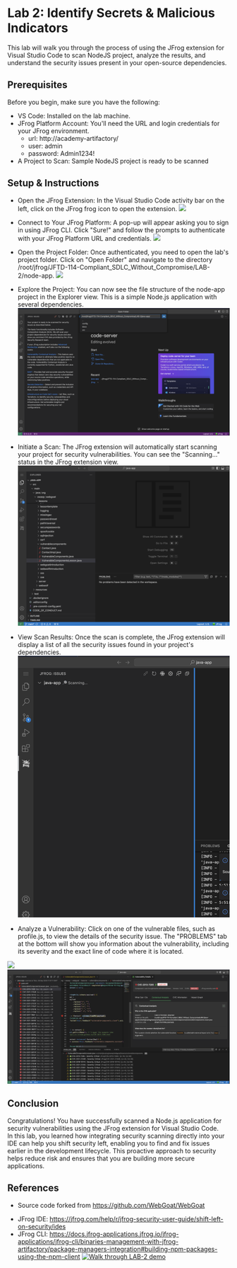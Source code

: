 # Lab 2: Identify Secrets & Malicious Indicators
This lab will walk you through the process of using the JFrog extension for Visual Studio Code to scan NodeJS project, analyze the results, and understand the security issues present in your open-source dependencies.

## Prerequisites
Before you begin, make sure you have the following:
- VS Code: Installed on the lab machine.
- JFrog Platform Account: You'll need the URL and login credentials for your JFrog environment.
    - url: http://academy-artifactory/
    - user: admin
    - password: Admin1234!
- A Project to Scan: Sample NodeJS project is ready to be scanned

## Setup & Instructions
- Open the JFrog Extension: In the Visual Studio Code activity bar on the left, click on the JFrog frog icon to open the extension.
<img src="./images/vscode-0.png" /> <br/>

- Connect to Your JFrog Platform: A pop-up will appear asking you to sign in using JFrog CLI. Click "Sure!" and follow the prompts to authenticate with your JFrog Platform URL and credentials.
<img src="./images/vscode-1.png" /> <br/>

- Open the Project Folder: Once authenticated, you need to open the lab's project folder. Click on "Open Folder" and navigate to the directory /root/jfrog/JFTD-114-Compliant_SDLC_Without_Compromise/LAB-2/node-app.
<img src="./images/vscode-2.png" /> <br/>

- Explore the Project: You can now see the file structure of the node-app project in the Explorer view. This is a simple Node.js application with several dependencies.
<img src="./images/vscode-3.png" /> <br/>

- Initiate a Scan: The JFrog extension will automatically start scanning your project for security vulnerabilities. You can see the "Scanning..." status in the JFrog extension view.
<img src="./images/vscode-4.png" /> <br/>

- View Scan Results: Once the scan is complete, the JFrog extension will display a list of all the security issues found in your project's dependencies.
<img src="./images/vscode-5.png" /> <br/>

- Analyze a Vulnerability: Click on one of the vulnerable files, such as profile.js, to view the details of the security issue. The "PROBLEMS" tab at the bottom will show you information about the vulnerability, including its severity and the exact line of code where it is located.

<img src="./images/vscode-6.png" /> <br/>
<img src="./images/vscode-7.png" /> <br/>


## Conclusion
Congratulations! You have successfully scanned a Node.js application for security vulnerabilities using the JFrog extension for Visual Studio Code.
<br/>
In this lab, you learned how integrating security scanning directly into your IDE can help you shift security left, enabling you to find and fix issues earlier in the development lifecycle. This proactive approach to security helps reduce risk and ensures that you are building more secure applications.

## References
- Source code forked from https://github.com/WebGoat/WebGoat
<!-- https://github.com/OWASP/NodeGoat -->
- JFrog IDE: https://jfrog.com/help/r/jfrog-security-user-guide/shift-left-on-security/ides 
- JFrog CLI: https://docs.jfrog-applications.jfrog.io/jfrog-applications/jfrog-cli/binaries-management-with-jfrog-artifactory/package-managers-integration#building-npm-packages-using-the-npm-client
[![Walk through LAB-2 demo](https://img.youtube.com/vi/azjnRsV6SYA/0.jpg)](https://youtu.be/azjnRsV6SYA) 